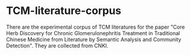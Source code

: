 # TCM-literature-corpus
There are the experimental corpus of TCM literatures for the paper "Core Herb Discovery for Chronic Glomerulonephritis Treatment in Traditional Chinese Medicine from Literature by Semantic Analysis and Community Detection". They are collected from CNKI.
